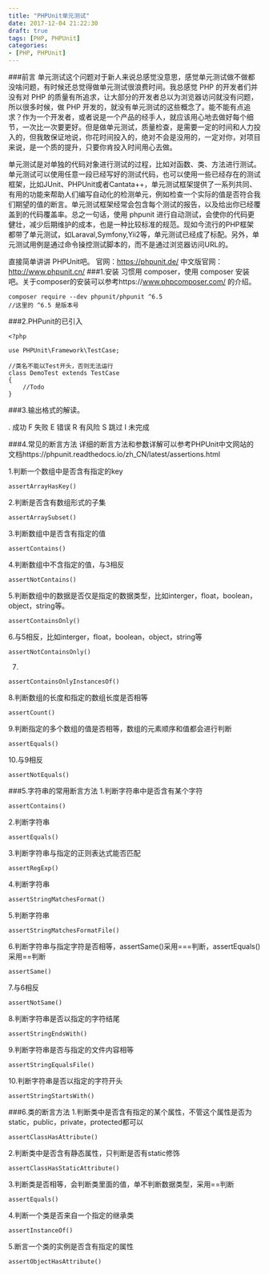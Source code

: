 ```yaml
---
title: "PHPUnit单元测试"
date: 2017-12-04 21:22:30
draft: true
tags: [PHP, PHPUnit]
categories:
- [PHP, PHPUnit]
---
```


###前言
单元测试这个问题对于新人来说总感觉没意思，感觉单元测试做不做都没啥问题，有时候还总觉得做单元测试很浪费时间。我总感觉 PHP 的开发者们并没有对 PHP 的质量有所追求，让大部分的开发者总以为浏览器访问就没有问题，所以很多时候，做 PHP 开发的，就没有单元测试的这些概念了。能不能有点追求？作为一个开发者，或者说是一个产品的经手人，就应该用心地去做好每个细节，一次比一次要更好。但是做单元测试，质量检查，是需要一定的时间和人力投入的，但我敢保证地说，你花时间投入的，绝对不会是没用的，一定对你，对项目来说，是一个质的提升，只要你肯投入时间用心去做。

单元测试是对单独的代码对象进行测试的过程，比如对函数、类、方法进行测试。单元测试可以使用任意一段已经写好的测试代码，也可以使用一些已经存在的测试框架，比如JUnit、PHPUnit或者Cantata++，单元测试框架提供了一系列共同、有用的功能来帮助人们编写自动化的检测单元，例如检查一个实际的值是否符合我们期望的值的断言。单元测试框架经常会包含每个测试的报告，以及给出你已经覆盖到的代码覆盖率。总之一句话，使用 phpunit 进行自动测试，会使你的代码更健壮，减少后期维护的成本，也是一种比较标准的规范。现如今流行的PHP框架都带了单元测试，如Laraval,Symfony,Yii2等，单元测试已经成了标配。另外，单元测试用例是通过命令操控测试脚本的，而不是通过浏览器访问URL的。

直接简单讲讲 PHPUnit吧。
官网：https://phpunit.de/
中文版官网：http://www.phpunit.cn/
###1.安装
习惯用 composer，使用 composer 安装吧。关于composer的安装可以参考https://www.phpcomposer.com/ 的介绍。

```
composer require --dev phpunit/phpunit ^6.5
//这里的 ^6.5 是版本号
```
###2.PHPunit的已引入

```
<?php

use PHPUnit\Framework\TestCase;

//类名不能以Test开头，否则无法运行
class DemoTest extends TestCase 
{
	//Todo
}
```
###3.输出格式的解读。

.	成功 
F	失败 
E 错误 
R 有风险 
S 跳过 
I 未完成

###4.常见的断言方法
详细的断言方法和参数详解可以参考PHPUnit中文网站的文档https://phpunit.readthedocs.io/zh_CN/latest/assertions.html

1.判断一个数组中是否含有指定的key
```
assertArrayHasKey()
```


2.判断是否含有数组形式的子集
```
assertArraySubset()
```


3.判断数组中是否含有指定的值

```
assertContains()
```
4.判断数组中不含指定的值，与3相反
```
assertNotContains()
```
5.判断数组中的数据是否仅是指定的数据类型，比如interger，float，boolean，object，string等。
```
assertContainsOnly()
```
6.与5相反，比如interger，float，boolean，object，string等
```
assertNotContainsOnly()
```
7.
```
assertContainsOnlyInstancesOf()
```
8.判断数组的长度和指定的数组长度是否相等
```
assertCount()
```
9.判断指定的多个数组的值是否相等，数组的元素顺序和值都会进行判断
```
assertEquals()
```

10.与9相反
```
assertNotEquals()
```


###5.字符串的常用断言方法
1.判断字符串中是否含有某个字符

```
assertContains()
```
2.判断字符串
```
assertEquals()
```
3.判断字符串与指定的正则表达式能否匹配
```
assertRegExp()
```
4.判断字符串
```
assertStringMatchesFormat()
```
5.判断字符串
```
assertStringMatchesFormatFile()
```
6.判断字符串与指定字符是否相等，assertSame()采用===判断，assertEquals()采用==判断
```
assertSame()
```
7.与6相反
```
assertNotSame()
```
8.判断字符串是否以指定的字符结尾
```
assertStringEndsWith()
```
9.判断字符串是否与指定的文件内容相等
```
assertStringEqualsFile()
```
10.判断字符串是否以指定的字符开头
```
assertStringStartsWith()
```
###6.类的断言方法
1.判断类中是否含有指定的某个属性，不管这个属性是否为static，public，private，protected都可以
```
assertClassHasAttribute()
```
2.判断类中是否含有静态属性，只判断是否有static修饰
```
assertClassHasStaticAttribute()
```
3.判断类是否相等，会判断类里面的值，单不判断数据类型，采用==判断
```
assertEquals()
```
4.判断一个类是否来自一个指定的继承类
```
assertInstanceOf()
```
5.断言一个类的实例是否含有指定的属性
```
assertObjectHasAttribute()
```